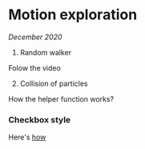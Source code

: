 # Motion exploration

*December 2020*

1. Random walker

Folow the video

2. Collision of particles

How the helper function works?

### Checkbox style

Here's [how](https://www.w3schools.com/howto/howto_css_custom_checkbox.asp)
